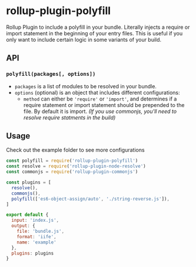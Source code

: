 # rollup-plugin-polyfill
Rollup Plugin to include a polyfill in your bundle.
Literally injects a require or import statement in the beginning of your entry files.
This is useful if you only want to include certain logic in some variants of
your build.

## API
### `polyfill(packages[, options])`
* `packages` is a list of modules to be resolved in your bundle.
* `options` (optional) is an object that includes different configurations:
  * `method` can either be `'require'` or `'import'`, and determines if a require
statement or import statement should be prepended to the file. By default
it is import.
_(If you use commonjs, you'll need to resolve require statments
in the build)_

## Usage
Check out the example folder to see more configurations
```javascript
const polyfill = require('rollup-plugin-polyfill')
const resolve = require('rollup-plugin-node-resolve')
const commonjs = require('rollup-plugin-commonjs')

const plugins = [
  resolve(),
  commonjs(),
  polyfill(['es6-object-assign/auto', './string-reverse.js']),
]

export default {
  input: 'index.js',
  output: {
    file: 'bundle.js',
    format: 'iife',
    name: 'example'
  },
  plugins: plugins
}
```
